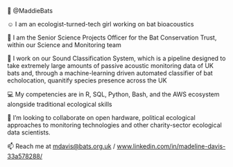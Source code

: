 👋 @MaddieBats 

☺️ I am an ecologist-turned-tech girl working on bat bioacoustics

🦇 I am the Senior Science Projects Officer for the Bat Conservation Trust, within our Science and Monitoring team

👀 I work on our Sound Classification System, which is a pipeline designed to take extremely large amounts of passive acoustic monitoring data of UK bats and, through a machine-learning driven automated classifier of bat echolocation, quanitify species presence across the UK

💻 My competencies are in R, SQL, Python, Bash, and the AWS ecosystem alongside traditional ecological skills

💞️ I’m looking to collaborate on open hardware, political ecological approaches to monitoring technologies and other charity-sector ecological data scientists.

📫 Reach me at mdavis@bats.org.uk / www.linkedin.com/in/madeline-davis-33a578288/


<!---
MaddieBats/MaddieBats is a ✨ special ✨ repository because its `README.md` (this file) appears on your GitHub profile.
You can click the Preview link to take a look at your changes.
--->
